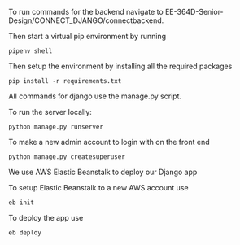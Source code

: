 To run commands for the backend navigate to EE-364D-Senior-Design/CONNECT_DJANGO/connectbackend.

Then start a virtual pip environment by running

```pipenv shell```

Then setup the environment by installing all the required packages

```pip install -r requirements.txt```

All commands for django use the manage.py script.

To run the server locally:

```python manage.py runserver```

To make a new admin account to login with on the front end

```python manage.py createsuperuser```

We use AWS Elastic Beanstalk to deploy our Django app 

To setup Elastic Beanstalk to a new AWS account use

```eb init```

To deploy the app use

```eb deploy```
